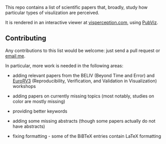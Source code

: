 This repo contains a list of scientific papers that, broadly, study how particular types of visulization are perceived.

It is rendered in an interactive viewer at [visperception.com](http://www.visperception.com/), using [PubViz](https://github.com/fhstp/PubViz).


## Contributing

Any contributions to this list would be welcome: just send a pull request or [email me](mailto:james@jamesscottbrown.com).

In particular, more work is needed in the following areas:

* adding relevant papers from the BELIV (Beyond Time and Error) and [EuroRV3](http://www.eurorvvv.org/) (Reproducibility, Verification, and Validation in Visualization) workshops

* adding papers on currently missing topics (most notably, studies on color are mostly missing)

* providing better keywords

* adding some missing abstracts (though some papers actually do not have abstracts)

* fixing formatting - some of the BiBTeX entries contain LaTeX formatting 
